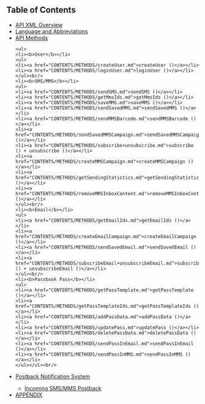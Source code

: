 <h2>Table of Contents</h2>
<ul>
  <li> <a href="CONTENTS/API_XML_OVERVIEW.md">API XML Overview</a> </li>
  <li> <a href="CONTENTS/LANGUAGE_AND_ABBREVIATIONS.md">Language and Abbreviations</a> </li>  	  
  <li> <a href="CONTENTS/METHODS/API_METHODS.md">API Methods</a></li>
  
    <ul>
    <li><b>User</b></li>
    <ul>
    <li><a href="CONTENTS/METHODS/createUser.md">createUser ()</a></li>
    <li><a href="CONTENTS/METHODS/loginUser.md">loginUser ()</a></li>
    </ul><br/>
    <li><b>SMS/MMS</b></li>
    <ul>
    <li><a href="CONTENTS/METHODS/sendSMS.md">sendSMS ()</a></li>
    <li><a href="CONTENTS/METHODS/getMmsIds.md">getMmsIds ()</a></li>
    <li><a href="CONTENTS/METHODS/saveMMS.md">saveMMS ()</a></li>
    <li><a href="CONTENTS/METHODS/sendSavedMMS.md">sendSavedMMS ()</a></li>
    <li><a href="CONTENTS/METHODS/sendMMSBarcode.md">sendMMSBarcode ()</a></li>
    <li><a href="CONTENTS/METHODS/sendSavedMMSCampaign.md">sendSavedMMSCampaign ()</a></li>
    <li><a href="CONTENTS/METHODS/subscribe+unsubscribe.md">subscribe () + unsubscribe ()</a></li>
    <li><a href="CONTENTS/METHODS/createMMSCampaign.md">createMMSCampaign ()</a></li>
    <li><a href="CONTENTS/METHODS/getSendingStatistics.md">getSendingStatistics ()</a></li>
    <li><a href="CONTENTS/METHODS/removeMMSInboxContent.md">removeMMSInboxContent ()</a></li>
    </ul><br/>
    <li><b>Email</b></li>
    <ul>
    <li><a href="CONTENTS/METHODS/getEmailIds.md">getEmailIds ()</a></li>
    <li><a href="CONTENTS/METHODS/createEmailCampaign.md">createEmailCampaign ()</a></li>
    <li><a href="CONTENTS/METHODS/sendSavedEmail.md">sendSavedEmail ()</a></li>
    <li><a href="CONTENTS/METHODS/subscribeEmail+unsubscribeEmail.md">subscribeEmail () + unsubscribeEmail ()</a></li>
    </ul><br/>
    <li><b>Passbook Pass</b></li>
    <ul>
    <li><a href="CONTENTS/METHODS/getPassTemplate.md">getPassTemplate ()</a></li>
    <li><a href="CONTENTS/METHODS/getPassTemplateIds.md">getPassTemplateIds ()</a></li>
    <li><a href="CONTENTS/METHODS/addPassData.md">addPassData ()</a></li>
    <li><a href="CONTENTS/METHODS/updatePass.md">updatePass ()</a></li>
    <li><a href="CONTENTS/METHODS/deletePassData.md">deletePassData ()</a></li>
    <li><a href="CONTENTS/METHODS/sendPassInEmail.md">sendPassInEmail ()</a></li>
    <li><a href="CONTENTS/METHODS/sendPassInMMS.md">sendPassInMMS ()</a></li>
    </ul></ul><br/>

  <li> <a href="CONTENTS/POSTBACK_NOTIFICATION_SYSTEM.md">Postback Notification System</a></li>
  <ul>
    <li> <a href="CONTENTS/INCOMING_SMS+MMS_POSTBACK.md">Incoming SMS/MMS Postback</a> </li>
  </ul>
  <li> <a href="CONTENTS/APPENDIX/API_APPENDIX.md">APPENDIX</a> </li>
</ul>


